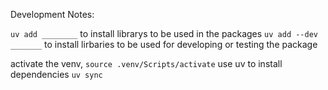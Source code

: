 Development Notes:

`uv add ________` to install librarys to be used in the packages
`uv add --dev _______` to install lirbaries to be used for developing or testing the package


activate the venv,
`source .venv/Scripts/activate`
use uv to install dependencies
`uv sync`